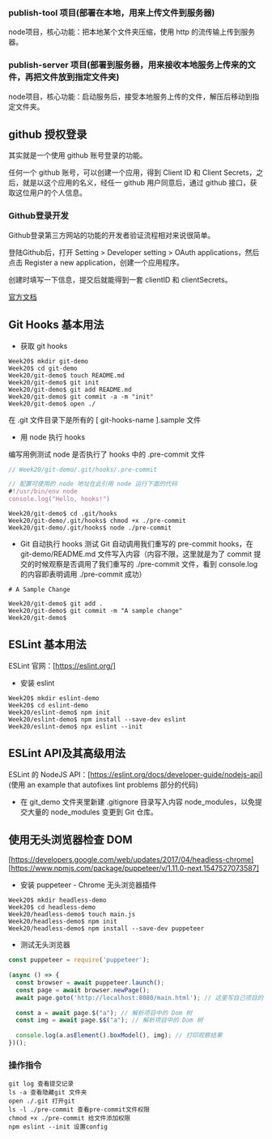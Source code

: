 ### publish-tool 项目(部署在本地，用来上传文件到服务器)

node项目，核心功能：把本地某个文件夹压缩，使用 http 的流传输上传到服务器。

### publish-server 项目(部署到服务器，用来接收本地服务上传来的文件，再把文件放到指定文件夹)

node项目，核心功能：启动服务后，接受本地服务上传的文件，解压后移动到指定文件夹。


## github 授权登录

其实就是一个使用 github 账号登录的功能。

任何一个 github 账号，可以创建一个应用，得到 Client ID 和 Client Secrets，之后，就是以这个应用的名义，经任一 github 用户同意后，通过 github 接口，获取这位用户的个人信息。



### Github登录开发

Github登录第三方网站的功能的开发者验证流程相对来说很简单。

登陆Github后，打开 Setting > Developer setting > OAuth applications，然后点击 Register a new application，创建一个应用程序。

创建时填写一下信息，提交后就能得到一套 clientID 和 clientSecrets。

 [官方文档 ](https://docs.github.com/en/developers/apps/authorizing-oauth-apps)


## Git Hooks 基本用法 

- 获取 git hooks

```shell
Week20$ mkdir git-demo
Week20$ cd git-demo
Week20/git-demo$ touch README.md
Week20/git-demo$ git init
Week20/git-demo$ git add README.md
Week20/git-demo$ git commit -a -m "init"
Week20/git-demo$ open ./
```
在 .git 文件目录下是所有的 [ git-hooks-name ].sample 文件

- 用 node 执行 hooks

编写用例测试 node 是否执行了 hooks 中的 .pre-commit 文件
```javascript
// Week20/git-demo/.git/hooks/.pre-commit

// 配置可使用的 node 地址在此引用 node 运行下面的代码
#!/usr/bin/env node 
console.log("Hello, hooks!")
```

```shell
Week20/git-demo$ cd .git/hooks
Week20/git-demo/.git/hooks$ chmod +x ./pre-commit
Week20/git-demo/.git/hooks$ node ./pre-commit
```

- Git 自动执行 hooks
测试 Git 自动调用我们重写的 pre-commit hooks，在 git-demo/README.md 文件写入内容（内容不限，这里就是为了 commit 提交的时候观察是否调用了我们重写的 ./pre-commit 文件，看到 console.log 的内容即表明调用 ./pre-commit 成功）

```text
# A Sample Change
```

```shell
Week20/git-demo$ git add .
Week20/git-demo$ git commit -m "A sample change"
Week20/git-demo$
```

## ESLint 基本用法 
ESLint 官网：[https://eslint.org/]

- 安装 eslint

```shell
Week20$ mkdir eslint-demo
Week20$ cd eslint-demo
Week20/eslint-demo$ npm init
Week20/eslint-demo$ npm install --save-dev eslint
Week20/eslint-demo$ npx eslint --init
```

## ESLint API及其高级用法
ESLint 的 NodeJS API：[https://eslint.org/docs/developer-guide/nodejs-api] (使用 an example that autofixes lint problems 部分的代码)


- 在 git_demo 文件夹里新建 .gitignore 目录写入内容 node_modules，以免提交大量的 node_modules 变更到 Git 仓库。



## 使用无头浏览器检查 DOM
[https://developers.google.com/web/updates/2017/04/headless-chrome]
[https://www.npmjs.com/package/puppeteer/v/1.11.0-next.1547527073587]

- 安装 puppeteer - Chrome 无头浏览器插件

```shell
Week20$ mkdir headless-demo
Week20$ cd headless-demo
Week20/headless-demo$ touch main.js
Week20/headless-demo$ npm init
Week20/headless-demo$ npm install --save-dev puppeteer
```

- 测试无头浏览器

```javascript
const puppeteer = require('puppeteer');
 
(async () => {
  const browser = await puppeteer.launch();
  const page = await browser.newPage();
  await page.goto('http://localhost:8080/main.html'); // 这里写自己项目的地址
  
  const a = await page.$("a"); // 解析项目中的 Dom 树
  const img = await page.$$("a"); // 解析项目中的 Dom 树
 
  console.log(a.asElement().boxModel(), img); // 打印观察结果
})();
```


### 操作指令

```
git log 查看提交记录
ls -a 查看隐藏git 文件夹
open ./.git 打开git
ls -l ./pre-commit 查看pre-commit文件权限
chmod +x ./pre-commit 给文件添加权限
npm eslint --init 设置config

```
